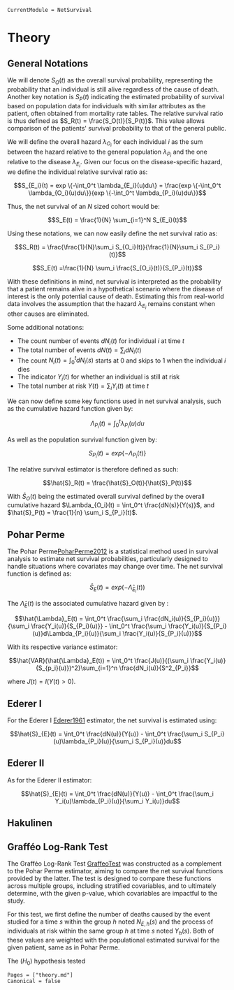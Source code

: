 ```@meta
CurrentModule = NetSurvival
```

# Theory

## General Notations

We will denote $S_O(t)$ as the overall survival probability, representing the probability that an individual is still alive regardless of the cause of death. Another key notation is $S_P(t)$ indicating the estimated probability of survival based on population data for individuals with similar attributes as the patient, often obtained from mortality rate tables. The relative survival ratio is thus defined as $S_R(t) = \frac{S_O(t)}{S_P(t)}$. This value allows comparison of the patients' survival probability to that of the general public.

We will define the overall hazard $\lambda_{O_i}$ for each individual $i$ as the sum between the hazard relative to the general population $\lambda_{P_i}$ and the one relative to the disease $\lambda_{E_i}$. Given our focus on the disease-specific hazard, we define the individual relative survival ratio as:

$$S_{E_i}(t) = exp \{-\int_0^t \lambda_{E_i}(u)du\} = \frac{exp \{-\int_0^t \lambda_{O_i}(u)du\}}{exp \{-\int_0^t \lambda_{P_i}(u)du\}}$$

Thus, the net survival of an $N$ sized cohort would be:

$$S_E(t) = \frac{1}{N} \sum_{i=1}^N S_{E_i}(t)$$

Using these notations, we can now easily define the net survival ratio as:

$$S_R(t) = \frac{\frac{1}{N}\sum_i S_{O_i}(t)}{\frac{1}{N}\sum_i S_{P_i}(t)}$$

$$S_E(t) =\frac{1}{N} \sum_i \frac{S_{O_i}(t)}{S_{P_i}(t)}$$

With these definitions in mind, net survival is interpreted as the probability that a patient remains alive in a hypothetical scenario where the disease of interest is the only potential cause of death. Estimating this from real-world data involves the assumption that the hazard $\lambda_{E_i}$ remains constant when other causes are eliminated. 

Some additional notations:

- The count number of events $dN_i(t)$ for individual $i$ at time $t$ 
- The total number of events $dN(t) = \sum_i dN_i(t)$
- The count $N_i(t) = \int_0^t dN_i(s)$ starts at 0 and skips to 1 when the individual $i$ dies
- The indicator $Y_i(t)$ for whether an individual is still at risk 
- The total number at risk $Y(t) = \sum_i Y_i(t)$ at time $t$

We can now define some key functions used in net survival analysis, such as the cumulative hazard function given by: 

$$\Lambda_{P_i}(t) = \int_0^t \lambda_{P_i}(u)du$$

As well as the population survival function given by:

$$S_{P_i}(t) = exp\{-\Lambda_{P_i}(t)\}$$

The relative survival estimator is therefore defined as such:

$$\hat{S}_R(t) = \frac{\hat{S}_O(t)}{\hat{S}_P(t)}$$

With $\hat{S}_O(t)$ being the estimated overall survival defined by the overall cumulative hazard $\Lambda_{O_i}(t) = \int_0^t \frac{dN(s)}{Y(s)}$, and $\hat{S}_P(t) = \frac{1}{n} \sum_i S_{P_i}(t)$.

## Pohar Perme

The Pohar Perme[PoharPerme2012](@cite) is a statistical method used in survival analysis to estimate net survival probabilities, particularly designed to handle situations where covariates may change over time. The net survival function is defined as:

$$\hat{S}_{E}(t) = exp(-\hat{\Lambda}_{E_i}(t))$$

The $\hat{\Lambda}_E(t)$ is the associated cumulative hazard given by : 

$$\hat{\Lambda}_E(t) = \int_0^t \frac{\sum_i \frac{dN_i(u)}{S_{P_i}(u)}}{\sum_i \frac{Y_i(u)}{S_{P_i}(u)}} - \int_0^t \frac{\sum_i \frac{Y_i(u)}{S_{P_i}(u)}d\Lambda_{P_i}(u)}{\sum_i \frac{Y_i(u)}{S_{P_i}(u)}}$$

With its respective variance estimator:

$$\hat{VAR}(\hat{\Lambda}_E(t)) = \int_0^t \frac{J(u)}{(\sum_i \frac{Y_i(u)}{S_{p_i}(u)})^2}\sum_{i=1}^n \frac{dN_i(u)}{S^2_{P_i}}$$

where $J(t) = I(Y(t) > 0)$.

## Ederer I

For the Ederer I [Ederer1961](@cite) estimator, the net survival is estimated using:

$$\hat{S}_{E}(t) = \int_0^t \frac{dN(u)}{Y(u)} - \int_0^t \frac{\sum_i S_{P_i}(u)\lambda_{P_i}(u)}{\sum_i S_{P_i}(u)}du$$

## Ederer II

As for the Ederer II estimator:

$$\hat{S}_{E}(t) = \int_0^t \frac{dN(u)}{Y(u)} - \int_0^t \frac{\sum_i Y_i(u)\lambda_{P_i}(u)}{\sum_i Y_i(u)}du$$

## Hakulinen

## Grafféo Log-Rank Test

The Grafféo Log-Rank Test [GraffeoTest](@cite) was constructed as a complement to the Pohar Perme estimator, aiming to compare the net survival functions provided by the latter. The test  is designed to compare these functions across multiple groups, including stratified covariables, and to ultimately determine, with the given p-value, which covariables are impactful to the study. 

For this test, we first define the number of deaths caused by the event studied for a time $s$ within the group $h$ noted $N_{E,h}(s)$ and the process of individuals at risk within the same group $h$ at time $s$ noted $Y_h(s)$. Both of these values are weighted with the populational estimated survival for the given patient, same as in Pohar Perme. 

The $(H_0)$ hypothesis tested 

```@bibliography
Pages = ["theory.md"]
Canonical = false
```